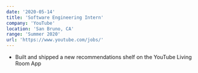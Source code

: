 ```yaml
---
date: '2020-05-14'
title: 'Software Engineering Intern'
company: 'YouTube'
location: 'San Bruno, CA'
range: 'Summer 2020'
url: 'https://www.youtube.com/jobs/'
---
```


- Built and shipped a new recommendations shelf on the YouTube Living Room App
